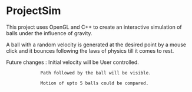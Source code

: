 # ProjectSim

This project uses OpenGL and C++ to create an interactive simulation of balls under the influence of gravity.

A ball with a random velocity is generated at the desired point by a mouse click and it bounces following the laws of physics till it comes to rest.

Future changes : Initial velocity will be User controlled.

                 Path followed by the ball will be visible.
                 
                 Motion of upto 5 balls could be compared.
